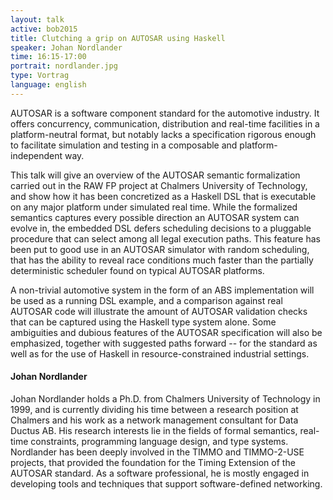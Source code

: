```yaml
---
layout: talk
active: bob2015
title: Clutching a grip on AUTOSAR using Haskell
speaker: Johan Nordlander
time: 16:15-17:00
portrait: nordlander.jpg
type: Vortrag
language: english
---
```


AUTOSAR is a software component standard for the automotive
industry. It offers concurrency, communication, distribution and
real-time facilities in a platform-neutral format, but notably lacks a
specification rigorous enough to facilitate simulation and testing in
a composable and platform-independent way.

This talk will give an overview of the AUTOSAR semantic formalization
carried out in the RAW FP project at Chalmers University of
Technology, and show how it has been concretized as a Haskell DSL that
is executable on any major platform under simulated real time. While
the formalized semantics captures every possible direction an AUTOSAR
system can evolve in, the embedded DSL defers scheduling decisions to
a pluggable procedure that can select among all legal execution
paths. This feature has been put to good use in an AUTOSAR simulator
with random scheduling, that has the ability to reveal race conditions
much faster than the partially deterministic scheduler found on
typical AUTOSAR platforms.

A non-trivial automotive system in the form of an ABS implementation
will be used as a running DSL example, and a comparison against real
AUTOSAR code will illustrate the amount of AUTOSAR validation checks
that can be captured using the Haskell type system alone. Some
ambiguities and dubious features of the AUTOSAR specification will
also be emphasized, together with suggested paths forward -- for the
standard as well as for the use of Haskell in resource-constrained
industrial settings.

#### Johan Nordlander

Johan Nordlander holds a Ph.D. from Chalmers University of Technology
in 1999, and is currently dividing his time between a research
position at Chalmers and his work as a network management consultant
for Data Ductus AB. His research interests lie in the fields of formal
semantics, real-time constraints, programming language design, and
type systems. Nordlander has been deeply involved in the TIMMO and
TIMMO-2-USE projects, that provided the foundation for the Timing
Extension of the AUTOSAR standard. As a software professional, he is
mostly engaged in developing tools and techniques that support
software-defined networking.

